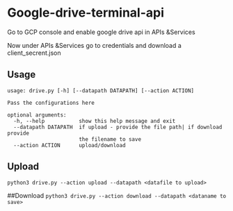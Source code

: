 # Google-drive-terminal-api

Go to GCP console and enable google drive api in APIs &Services<br>

Now under APIs &Services go to credentials and download a client_secrent.json <br>

## Usage
```
usage: drive.py [-h] [--datapath DATAPATH] [--action ACTION]

Pass the configurations here

optional arguments:
  -h, --help           show this help message and exit
  --datapath DATAPATH  if upload - provide the file path| if download provide
                       the filename to save
  --action ACTION      upload/download
```

## Upload
``` python3 drive.py --action upload --datapath <datafile to upload> ```

##Download
``` python3 drive.py --action download --datapath <dataname to save> ```
